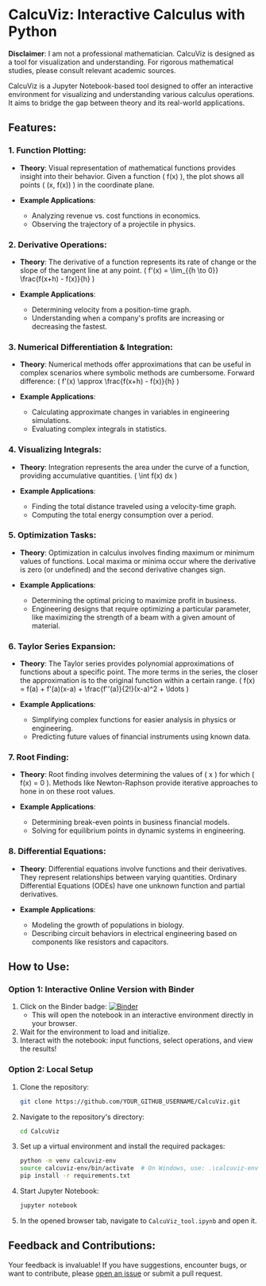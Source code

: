 

# CalcuViz: Interactive Calculus with Python

**Disclaimer**: I am not a professional mathematician. CalcuViz is designed as a tool for visualization and understanding. For rigorous mathematical studies, please consult relevant academic sources.

CalcuViz is a Jupyter Notebook-based tool designed to offer an interactive environment for visualizing and understanding various calculus operations. It aims to bridge the gap between theory and its real-world applications.

## Features:

### 1. **Function Plotting**:

- **Theory**: Visual representation of mathematical functions provides insight into their behavior. Given a function \( f(x) \), the plot shows all points \( (x, f(x)) \) in the coordinate plane.
  
- **Example Applications**: 
    - Analyzing revenue vs. cost functions in economics.
    - Observing the trajectory of a projectile in physics.

### 2. **Derivative Operations**:

- **Theory**: The derivative of a function represents its rate of change or the slope of the tangent line at any point. \( f'(x) = \lim_{{h \to 0}} \frac{f(x+h) - f(x)}{h} \)

- **Example Applications**:
    - Determining velocity from a position-time graph.
    - Understanding when a company's profits are increasing or decreasing the fastest.

### 3. **Numerical Differentiation & Integration**:

- **Theory**: Numerical methods offer approximations that can be useful in complex scenarios where symbolic methods are cumbersome. Forward difference: \( f'(x) \approx \frac{f(x+h) - f(x)}{h} \)

- **Example Applications**:
    - Calculating approximate changes in variables in engineering simulations.
    - Evaluating complex integrals in statistics.

### 4. **Visualizing Integrals**:

- **Theory**: Integration represents the area under the curve of a function, providing accumulative quantities. \( \int f(x) dx \)

- **Example Applications**:
    - Finding the total distance traveled using a velocity-time graph.
    - Computing the total energy consumption over a period.

### 5. **Optimization Tasks**:

- **Theory**: Optimization in calculus involves finding maximum or minimum values of functions. Local maxima or minima occur where the derivative is zero (or undefined) and the second derivative changes sign.

- **Example Applications**:
    - Determining the optimal pricing to maximize profit in business.
    - Engineering designs that require optimizing a particular parameter, like maximizing the strength of a beam with a given amount of material.

### 6. **Taylor Series Expansion**:

- **Theory**: The Taylor series provides polynomial approximations of functions about a specific point. The more terms in the series, the closer the approximation is to the original function within a certain range. \( f(x) = f(a) + f'(a)(x-a) + \frac{f''(a)}{2!}(x-a)^2 + \ldots \)

- **Example Applications**:
    - Simplifying complex functions for easier analysis in physics or engineering.
    - Predicting future values of financial instruments using known data.

### 7. **Root Finding**:

- **Theory**: Root finding involves determining the values of \( x \) for which \( f(x) = 0 \). Methods like Newton-Raphson provide iterative approaches to hone in on these root values.

- **Example Applications**:
    - Determining break-even points in business financial models.
    - Solving for equilibrium points in dynamic systems in engineering.

### 8. **Differential Equations**:

- **Theory**: Differential equations involve functions and their derivatives. They represent relationships between varying quantities. Ordinary Differential Equations (ODEs) have one unknown function and partial derivatives.

- **Example Applications**:
    - Modeling the growth of populations in biology.
    - Describing circuit behaviors in electrical engineering based on components like resistors and capacitors.

## How to Use:

### Option 1: Interactive Online Version with Binder

1. Click on the Binder badge: [![Binder](https://mybinder.org/badge_logo.svg)](https://mybinder.org/v2/gh/YOUR_GITHUB_USERNAME/CalcuViz/main?filepath=CalcuViz_tool.ipynb)
    - This will open the notebook in an interactive environment directly in your browser.
2. Wait for the environment to load and initialize.
3. Interact with the notebook: input functions, select operations, and view the results!

### Option 2: Local Setup

1. Clone the repository:
    ```bash
    git clone https://github.com/YOUR_GITHUB_USERNAME/CalcuViz.git
    ```
2. Navigate to the repository's directory:
    ```bash
    cd CalcuViz
    ```
3. Set up a virtual environment and install the required packages:
    ```bash
    python -m venv calcuviz-env
    source calcuviz-env/bin/activate  # On Windows, use: .\calcuviz-env\Scripts\activate
    pip install -r requirements.txt
    ```
4. Start Jupyter Notebook:
    ```bash
    jupyter notebook
    ```
5. In the opened browser tab, navigate to `CalcuViz_tool.ipynb` and open it.

## Feedback and Contributions:

Your feedback is invaluable! If you have suggestions, encounter bugs, or want to contribute, please [open an issue](https://github.com/YOUR_GITHUB_USERNAME/CalcuViz/issues) or submit a pull request.


